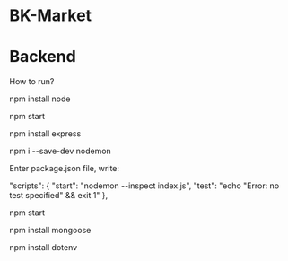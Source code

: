﻿# BK-Market
# Backend
How to run?

npm install node

npm start

npm install express

npm i --save-dev nodemon

Enter package.json file, write:

"scripts": { "start": "nodemon --inspect index.js", "test": "echo "Error: no test specified" && exit 1" },

npm start

npm install mongoose

npm install dotenv
